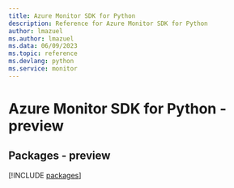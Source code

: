 ```yaml
---
title: Azure Monitor SDK for Python
description: Reference for Azure Monitor SDK for Python
author: lmazuel
ms.author: lmazuel
ms.data: 06/09/2023
ms.topic: reference
ms.devlang: python
ms.service: monitor
---
```

# Azure Monitor SDK for Python - preview
## Packages - preview
[!INCLUDE [packages](monitor-index.md)]